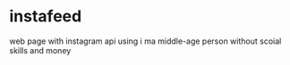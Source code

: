 # instafeed
web page with instagram api using
i ma middle-age person without scoial skills and money
